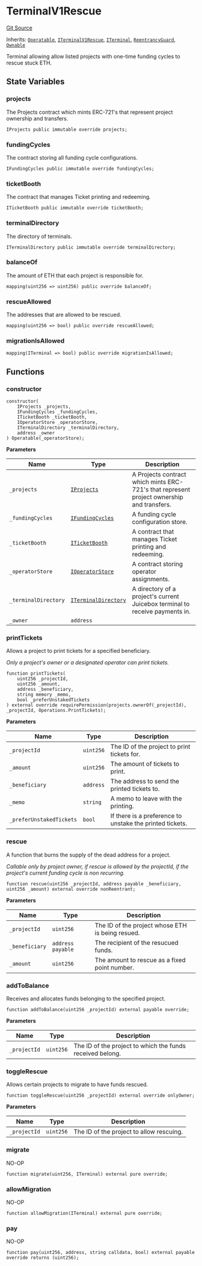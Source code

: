 # TerminalV1Rescue

[Git Source](https://github.com/jbx-protocol/juice-contracts-v1/blob/71fd42afb0ef0d51606019d9a17dcb746505efd5/contracts/TerminalV1Rescue.sol)

Inherits: [`Operatable`](/docs/dev/v1/api/abstract/operatable.md), [`ITerminalV1Rescue`](/docs/dev/v1/api/interfaces/iterminalv1rescue.md), [`ITerminal`](/docs/dev/v1/api/interfaces/iterminal.md), [`ReentrancyGuard`](https://docs.openzeppelin.com/contracts/4.x/api/security#ReentrancyGuard), [`Ownable`](https://docs.openzeppelin.com/contracts/4.x/api/access#Ownable)

Terminal allowing allow listed projects with one-time funding cycles to rescue stuck ETH.

## State Variables

### projects

The Projects contract which mints ERC-721's that represent project ownership and transfers.

```solidity
IProjects public immutable override projects;
```

### fundingCycles

The contract storing all funding cycle configurations.

```solidity
IFundingCycles public immutable override fundingCycles;
```

### ticketBooth

The contract that manages Ticket printing and redeeming.

```solidity
ITicketBooth public immutable override ticketBooth;
```

### terminalDirectory

The directory of terminals.

```solidity
ITerminalDirectory public immutable override terminalDirectory;
```

### balanceOf

The amount of ETH that each project is responsible for.

```solidity
mapping(uint256 => uint256) public override balanceOf;
```

### rescueAllowed

The addresses that are allowed to be rescued.

```solidity
mapping(uint256 => bool) public override rescueAllowed;
```

### migrationIsAllowed

```solidity
mapping(ITerminal => bool) public override migrationIsAllowed;
```

## Functions

### constructor

```solidity
constructor(
    IProjects _projects,
    IFundingCycles _fundingCycles,
    ITicketBooth _ticketBooth,
    IOperatorStore _operatorStore,
    ITerminalDirectory _terminalDirectory,
    address _owner
) Operatable(_operatorStore);
```

**Parameters**

|Name|Type|Description|
|----|----|-----------|
|`_projects`|[`IProjects`](/docs/dev/v1/api/interfaces/iprojects.md)|A Projects contract which mints ERC-721's that represent project ownership and transfers.|
|`_fundingCycles`|[`IFundingCycles`](/docs/dev/v1/api/interfaces/ifundingcycles.md)|A funding cycle configuration store.|
|`_ticketBooth`|[`ITicketBooth`](/docs/dev/v1/api/interfaces/iticketbooth.md)|A contract that manages Ticket printing and redeeming.|
|`_operatorStore`|[`IOperatorStore`](/docs/dev/v1/api/interfaces/ioperatorstore.md)|A contract storing operator assignments.|
|`_terminalDirectory`|[`ITerminalDirectory`](/docs/dev/v1/api/interfaces/iterminaldirectory.md)|A directory of a project's current Juicebox terminal to receive payments in.|
|`_owner`|`address`||

### printTickets

Allows a project to print tickets for a specified beneficiary.

*Only a project's owner or a designated operator can print tickets.*

```solidity
function printTickets(
    uint256 _projectId,
    uint256 _amount,
    address _beneficiary,
    string memory _memo,
    bool _preferUnstakedTickets
) external override requirePermission(projects.ownerOf(_projectId), _projectId, Operations.PrintTickets);
```

**Parameters**

|Name|Type|Description|
|----|----|-----------|
|`_projectId`|`uint256`|The ID of the project to print tickets for.|
|`_amount`|`uint256`|The amount of tickets to print.|
|`_beneficiary`|`address`|The address to send the printed tickets to.|
|`_memo`|`string`|A memo to leave with the printing.|
|`_preferUnstakedTickets`|`bool`|If there is a preference to unstake the printed tickets.|

### rescue

A function that burns the supply of the dead address for a project.

*Callable only by project owner, if rescue is allowed by the projectId, if the project's current funding cycle is non recurring.*

```solidity
function rescue(uint256 _projectId, address payable _beneficiary, uint256 _amount) external override nonReentrant;
```

**Parameters**

|Name|Type|Description|
|----|----|-----------|
|`_projectId`|`uint256`|The ID of the project whose ETH is being resued.|
|`_beneficiary`|`address payable`|The recipient of the resucued funds.|
|`_amount`|`uint256`|The amount to rescue as a fixed point number.|

### addToBalance

Receives and allocates funds belonging to the specified project.

```solidity
function addToBalance(uint256 _projectId) external payable override;
```

**Parameters**

|Name|Type|Description|
|----|----|-----------|
|`_projectId`|`uint256`|The ID of the project to which the funds received belong.|

### toggleRescue

Allows certain projects to migrate to have funds rescued.

```solidity
function toggleRescue(uint256 _projectId) external override onlyOwner;
```

**Parameters**

|Name|Type|Description|
|----|----|-----------|
|`_projectId`|`uint256`|The ID of the project to allow rescuing.|

### migrate

NO-OP

```solidity
function migrate(uint256, ITerminal) external pure override;
```

### allowMigration

NO-OP

```solidity
function allowMigration(ITerminal) external pure override;
```

### pay

NO-OP

```solidity
function pay(uint256, address, string calldata, bool) external payable override returns (uint256);
```


